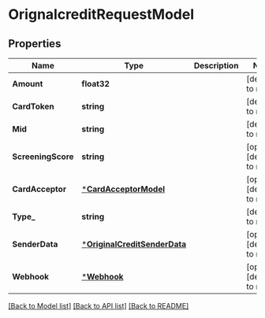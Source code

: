 # OrignalcreditRequestModel

## Properties
Name | Type | Description | Notes
------------ | ------------- | ------------- | -------------
**Amount** | **float32** |  | [default to null]
**CardToken** | **string** |  | [default to null]
**Mid** | **string** |  | [default to null]
**ScreeningScore** | **string** |  | [optional] [default to null]
**CardAcceptor** | [***CardAcceptorModel**](card_acceptor_model.md) |  | [optional] [default to null]
**Type_** | **string** |  | [default to null]
**SenderData** | [***OriginalCreditSenderData**](OriginalCreditSenderData.md) |  | [optional] [default to null]
**Webhook** | [***Webhook**](webhook.md) |  | [optional] [default to null]

[[Back to Model list]](../README.md#documentation-for-models) [[Back to API list]](../README.md#documentation-for-api-endpoints) [[Back to README]](../README.md)


